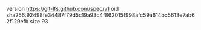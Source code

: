 version https://git-lfs.github.com/spec/v1
oid sha256:92498fe34487f79d5c19a93c4f862015f998afc59a614bc5613e7ab62f129efb
size 93

